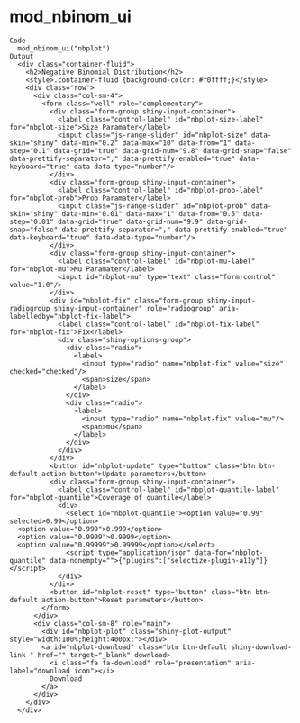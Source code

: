 # mod_nbinom_ui

    Code
      mod_nbinom_ui("nbplot")
    Output
      <div class="container-fluid">
        <h2>Negative Binomial Distribution</h2>
        <style>.container-fluid {background-color: #f0ffff;}</style>
        <div class="row">
          <div class="col-sm-4">
            <form class="well" role="complementary">
              <div class="form-group shiny-input-container">
                <label class="control-label" id="nbplot-size-label" for="nbplot-size">Size Paramater</label>
                <input class="js-range-slider" id="nbplot-size" data-skin="shiny" data-min="0.2" data-max="10" data-from="1" data-step="0.1" data-grid="true" data-grid-num="9.8" data-grid-snap="false" data-prettify-separator="," data-prettify-enabled="true" data-keyboard="true" data-data-type="number"/>
              </div>
              <div class="form-group shiny-input-container">
                <label class="control-label" id="nbplot-prob-label" for="nbplot-prob">Prob Paramater</label>
                <input class="js-range-slider" id="nbplot-prob" data-skin="shiny" data-min="0.01" data-max="1" data-from="0.5" data-step="0.01" data-grid="true" data-grid-num="9.9" data-grid-snap="false" data-prettify-separator="," data-prettify-enabled="true" data-keyboard="true" data-data-type="number"/>
              </div>
              <div class="form-group shiny-input-container">
                <label class="control-label" id="nbplot-mu-label" for="nbplot-mu">Mu Paramater</label>
                <input id="nbplot-mu" type="text" class="form-control" value="1.0"/>
              </div>
              <div id="nbplot-fix" class="form-group shiny-input-radiogroup shiny-input-container" role="radiogroup" aria-labelledby="nbplot-fix-label">
                <label class="control-label" id="nbplot-fix-label" for="nbplot-fix">Fix</label>
                <div class="shiny-options-group">
                  <div class="radio">
                    <label>
                      <input type="radio" name="nbplot-fix" value="size" checked="checked"/>
                      <span>size</span>
                    </label>
                  </div>
                  <div class="radio">
                    <label>
                      <input type="radio" name="nbplot-fix" value="mu"/>
                      <span>mu</span>
                    </label>
                  </div>
                </div>
              </div>
              <button id="nbplot-update" type="button" class="btn btn-default action-button">Update parameters</button>
              <div class="form-group shiny-input-container">
                <label class="control-label" id="nbplot-quantile-label" for="nbplot-quantile">Coverage of quantile</label>
                <div>
                  <select id="nbplot-quantile"><option value="0.99" selected>0.99</option>
      <option value="0.999">0.999</option>
      <option value="0.9999">0.9999</option>
      <option value="0.99999">0.99999</option></select>
                  <script type="application/json" data-for="nbplot-quantile" data-nonempty="">{"plugins":["selectize-plugin-a11y"]}</script>
                </div>
              </div>
              <button id="nbplot-reset" type="button" class="btn btn-default action-button">Reset parameters</button>
            </form>
          </div>
          <div class="col-sm-8" role="main">
            <div id="nbplot-plot" class="shiny-plot-output" style="width:100%;height:400px;"></div>
            <a id="nbplot-download" class="btn btn-default shiny-download-link " href="" target="_blank" download>
              <i class="fa fa-download" role="presentation" aria-label="download icon"></i>
              Download
            </a>
          </div>
        </div>
      </div>

